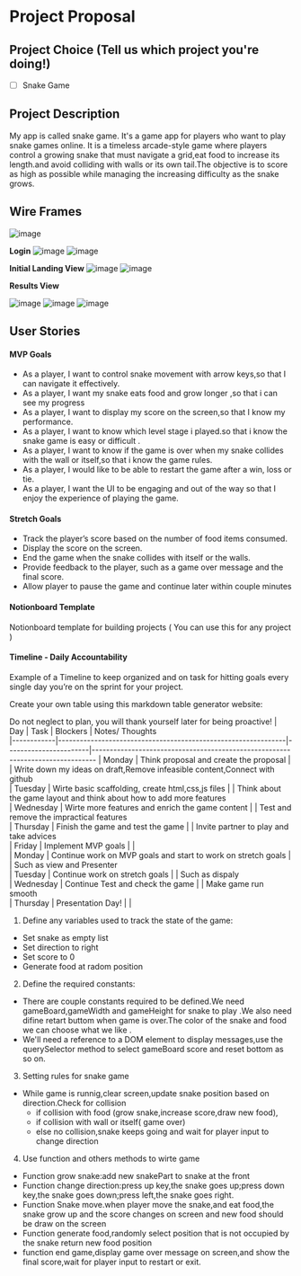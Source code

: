 # Project Proposal 

## Project Choice (Tell us which project you're doing!)

- [ ] Snake Game


## Project Description 

My app is called snake game. It's a game app for players who want to play snake games online. It is a timeless arcade-style game where players control a growing snake that must navigate a grid,eat food to increase its length.and avoid colliding with walls or its own tail.The objective is to score as high as possible while managing the increasing difficulty as the snake grows.

## Wire Frames

![image](https://github.com/BellaCheng28/snake-game/blob/main/images/Game%20frames.png)

**Login**
![image](https://github.com/BellaCheng28/snake-game/blob/main/images/creat%20account.png)
![image](https://github.com/BellaCheng28/snake-game/blob/main/images/login.png)

**Initial Landing View**
![image](https://github.com/BellaCheng28/snake-game/blob/main/images/gameboard.png)
![image](https://github.com/BellaCheng28/snake-game/blob/main/images/palyerchoice.png)


**Results View**

![image](https://github.com/BellaCheng28/snake-game/blob/main/images/gameover.png)
![image](https://github.com/BellaCheng28/snake-game/blob/main/images/gameover2.png)
![image](https://github.com/BellaCheng28/snake-game/blob/main/images/gameover3.png)

## User Stories

#### MVP Goals

- As a player, I want to control snake movement with arrow keys,so that I can navigate it effectively.
- As a player, I want  my snake eats food and grow longer ,so that i can see my progress
- As a player, I want to display my score on the screen,so that I know my performance.
- As a player, I want to know which level  stage i played.so that i know the snake game is easy or difficult .
- As a player, I want to know if the game is over when my snake collides with the wall or itself,so that i know the game rules.
- As a player, I would like to be able to restart the game after a win, loss or tie.
- As a player, I want the UI to be engaging and out of the way so that I enjoy the experience of playing the game.

#### Stretch Goals

- Track the player’s score based on the number of food items consumed.
- Display the score on the screen.
- End the game when the snake collides with itself or the walls.
- Provide feedback to the player, such as a game over message and the final score.
- Allow player to pause the game and continue later within couple minutes


#### Notionboard Template
Notionboard template for building projects ( You can use this for any project )


#### Timeline - Daily Accountability
Example of a Timeline to keep organized and on task for hitting goals every single day you’re on the sprint for your project.

Create your own table using this markdown table generator website:


Do not neglect to plan, you will thank yourself later for being proactive!
| Day        |    Task                                                       |    Blockers           |  Notes/ Thoughts                  
|------------|---------------------------------------------------------------|-----------------------|-------------------------------------------------------------------------------
| Monday     | Think proposal and create the proposal                        |                       |  Write down my ideas on draft,Remove infeasible content,Connect with github       
| Tuesday    | Wirte basic scaffolding, create html,css,js files             |                       |  Think about the game layout and think about how to add more features            
| Wednesday  | Wirte more features and enrich the game content               |                       |  Test and remove the impractical features                        
| Thursday   | Finish the game and test the game                             |                       |  Invite partner to play and take advices                                          
| Friday     | Implement MVP goals                                           |                       |                              
| Monday     | Continue work on MVP goals and start to work on stretch goals |                       |  Such as view and Presenter                                                  
| Tuesday    | Continue work on stretch goals                                |                       |  Such as dispaly      
| Wednesday  | Continue Test and check the game                              |                       |  Make game run smooth                                
| Thursday   | Presentation Day!                                             |                       |                          

 1) Define any variables used to track the state of the game:
  - Set snake as empty list
  - Set direction to right
  - Set score to 0
  - Generate food at radom position

 2) Define the required constants:
  - There are couple constants required to be defined.We need gameBoard,gameWidth 
     and gameHeight for snake to play .We also need difine retart buttom when game 
     is over.The color of the snake and food we can choose what we like .
  - We'll need a reference to a DOM element to display messages,use the 
      querySelector method to select gameBoard score and reset bottom as so on. 

 3) Setting rules for snake game 
  - While game is runnig,clear screen,update snake position based on direction.Check 
    for collision
       - if collision with food (grow snake,increase score,draw new food),
       - if collision with wall or itself( game over)
       - else no collision,snake keeps going and wait for player input to change 
         direction
         
  4) Use function and others methods to wirte game
   - Function grow snake:add new snakePart to snake at the front
   - Function change direction:press up key,the snake goes up;press down key,the 
     snake goes down;press left,the snake goes right.
   - Function Snake move.when player move the snake,and eat food,the snake grow 
     up and the score changes on screen and new food should be draw on the 
     screen   
   - Function generate food,randomly select position that is not occupied by the 
     snake return new food position
   - function end game,display game over message on screen,and show the final 
     score,wait for player input to restart or exit.


















